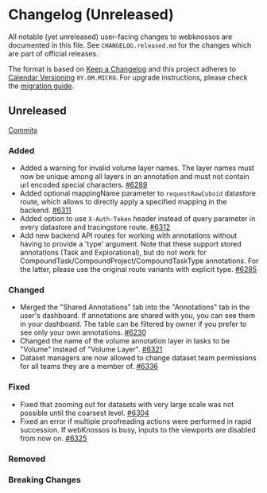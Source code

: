 # Changelog (Unreleased)

All notable (yet unreleased) user-facing changes to webknossos are documented in this file.
See `CHANGELOG.released.md` for the changes which are part of official releases.

The format is based on [Keep a Changelog](http://keepachangelog.com/en/1.0.0/)
and this project adheres to [Calendar Versioning](http://calver.org/) `0Y.0M.MICRO`.
For upgrade instructions, please check the [migration guide](MIGRATIONS.released.md).

## Unreleased
[Commits](https://github.com/scalableminds/webknossos/compare/22.07.0...HEAD)

### Added
- Added a warning for invalid volume layer names. The layer names must now be unique among all layers in an annotation and must not contain url encoded special characters. [#6289](https://github.com/scalableminds/webknossos/pull/6289)
- Added optional mappingName parameter to `requestRawCuboid` datastore route, which allows to directly apply a specified mapping in the backend. [#6311](https://github.com/scalableminds/webknossos/pull/6311)
- Added option to use `X-Auth-Token` header instead of query parameter in every datastore and tracingstore route. [#6312](https://github.com/scalableminds/webknossos/pull/6312)
- Add new backend API routes for working with annotations without having to provide a 'type' argument. Note that these support stored annotations (Task and Explorational), but do not work for CompoundTask/CompoundProject/CompoundTaskType annotations. For the latter, please use the original route variants with explicit type. [#6285](https://github.com/scalableminds/webknossos/pull/6285)

### Changed
- Merged the "Shared Annotations" tab into the "Annotations" tab in the user's dashboard. If annotations are shared with you, you can see them in your dashboard. The table can be filtered by owner if you prefer to see only your own annotations. [#6230](https://github.com/scalableminds/webknossos/pull/6230)
- Changed the name of the volume annotation layer in tasks to be "Volume" instead of "Volume Layer". [#6321](https://github.com/scalableminds/webknossos/pull/6321)
- Dataset managers are now allowed to change dataset team permissions for all teams they are a member of. [#6336](https://github.com/scalableminds/webknossos/pull/6336)

### Fixed
- Fixed that zooming out for datasets with very large scale was not possible until the coarsest level. [#6304](https://github.com/scalableminds/webknossos/pull/6304)
- Fixed an error if multiple proofreading actions were performed in rapid succession. If webKnossos is busy, inputs to the viewports are disabled from now on. [#6325](https://github.com/scalableminds/webknossos/pull/6325)

### Removed

### Breaking Changes

